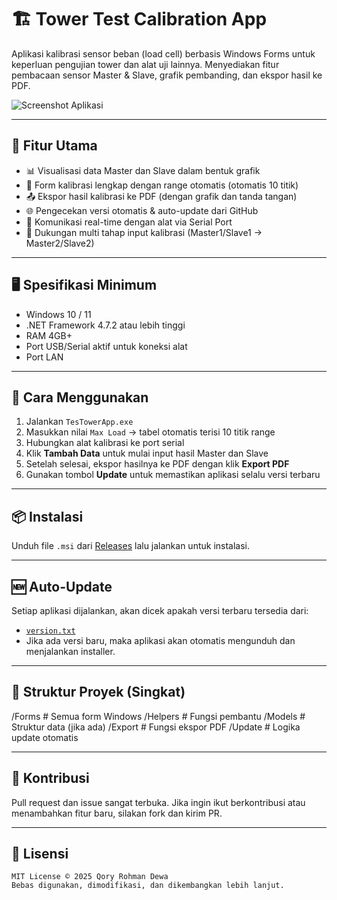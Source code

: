 # 🏗️ Tower Test Calibration App

Aplikasi kalibrasi sensor beban (load cell) berbasis Windows Forms untuk keperluan pengujian tower dan alat uji lainnya. Menyediakan fitur pembacaan sensor Master & Slave, grafik pembanding, dan ekspor hasil ke PDF.

![Screenshot Aplikasi](screenshot.png) <!-- tambahkan jika ada -->

---

## 🔧 Fitur Utama

- 📊 Visualisasi data Master dan Slave dalam bentuk grafik
- 📝 Form kalibrasi lengkap dengan range otomatis (otomatis 10 titik)
- 📤 Ekspor hasil kalibrasi ke PDF (dengan grafik dan tanda tangan)
- 🌐 Pengecekan versi otomatis & auto-update dari GitHub
- 🔌 Komunikasi real-time dengan alat via Serial Port
- 👥 Dukungan multi tahap input kalibrasi (Master1/Slave1 → Master2/Slave2)

---

## 🖥️ Spesifikasi Minimum

- Windows 10 / 11
- .NET Framework 4.7.2 atau lebih tinggi
- RAM 4GB+
- Port USB/Serial aktif untuk koneksi alat
- Port LAN

---

## 🚀 Cara Menggunakan

1. Jalankan `TesTowerApp.exe`
2. Masukkan nilai `Max Load` → tabel otomatis terisi 10 titik range
3. Hubungkan alat kalibrasi ke port serial
4. Klik **Tambah Data** untuk mulai input hasil Master dan Slave
5. Setelah selesai, ekspor hasilnya ke PDF dengan klik **Export PDF**
6. Gunakan tombol **Update** untuk memastikan aplikasi selalu versi terbaru

---

## 📦 Instalasi

Unduh file `.msi` dari [Releases](https://github.com/qoryrmnd/towertestprogrambkk/releases) lalu jalankan untuk instalasi.

---

## 🆕 Auto-Update

Setiap aplikasi dijalankan, akan dicek apakah versi terbaru tersedia dari:

- [`version.txt`](https://github.com/qoryrmnd/towertestprogrambkk/blob/main/version.txt)
- Jika ada versi baru, maka aplikasi akan otomatis mengunduh dan menjalankan installer.

---

## 📁 Struktur Proyek (Singkat)

/Forms              # Semua form Windows
/Helpers            # Fungsi pembantu
/Models             # Struktur data (jika ada)
/Export             # Fungsi ekspor PDF
/Update             # Logika update otomatis

---

## 🤝 Kontribusi
Pull request dan issue sangat terbuka.
Jika ingin ikut berkontribusi atau menambahkan fitur baru, silakan fork dan kirim PR.

---

## 📃 Lisensi

```plaintext
MIT License © 2025 Qory Rohman Dewa
Bebas digunakan, dimodifikasi, dan dikembangkan lebih lanjut.
